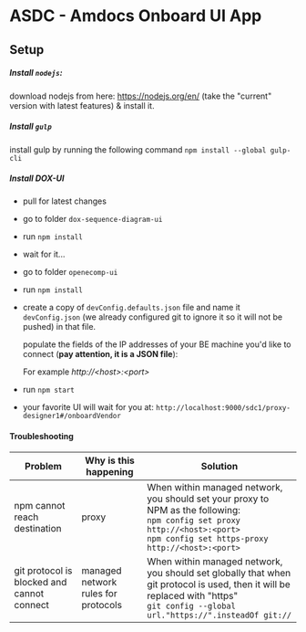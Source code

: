 # ASDC - Amdocs Onboard UI App

## Setup

##### Install `nodejs`:
			
download nodejs from here: https://nodejs.org/en/ (take the "current" version with latest features) & install it.
##### Install `gulp`

install gulp by running the following command `npm install --global gulp-cli`

##### Install DOX-UI
* pull for latest changes
* go to folder `dox-sequence-diagram-ui`
* run `npm install`
* wait for it...
* go to folder `openecomp-ui`
* run `npm install`
* create a copy of `devConfig.defaults.json` file and name it `devConfig.json` (we already configured git to ignore it so it will not be pushed)
in that file.
  
  populate the fields of the IP addresses of your BE machine you'd like to connect (**pay attention, it is a JSON file**):
  
  For example *http://\<host>:\<port>* 
* run `npm start`
* your favorite UI will wait for you at: `http://localhost:9000/sdc1/proxy-designer1#/onboardVendor`



#### Troubleshooting
Problem | Why is this happening | Solution
------- | --------------------- | --------
npm cannot reach destination | proxy | When within managed network, you should set your proxy to NPM as the following: <br> `npm config set proxy http://<host>:<port>` <br> `npm config set https-proxy http://<host>:<port>`
git protocol is blocked and cannot connect | managed network rules for protocols	| When within managed network, you should set globally that when git protocol is used, then it will be replaced with "https" <br> `git config --global url."https://".insteadOf git://`
